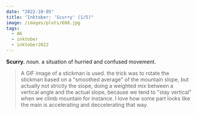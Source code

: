```yaml
---
date: "2022-10-05"
title: "Inktober: 'Scurry' (1/5)"
image: /images/plots/688.jpg
tags:
  - A6
  - inktober
  - inktober2022
---
```


**Scurry.** _noun._ a situation of hurried and confused movement.

> A GIF image of a stickman is used. the trick was to rotate the stickman based on a "smoothed average" of the mountain slope, but actually not strictly the slope, doing a weighted mix between a vertical angle and the actual slope, because we tend to "stay vertical" when we climb mountain for instance. I love how some part looks like the main is accelerating and deccelerating that way.
